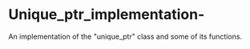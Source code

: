 # Unique_ptr_implementation-
An implementation of the "unique_ptr" class and some of its functions. 

